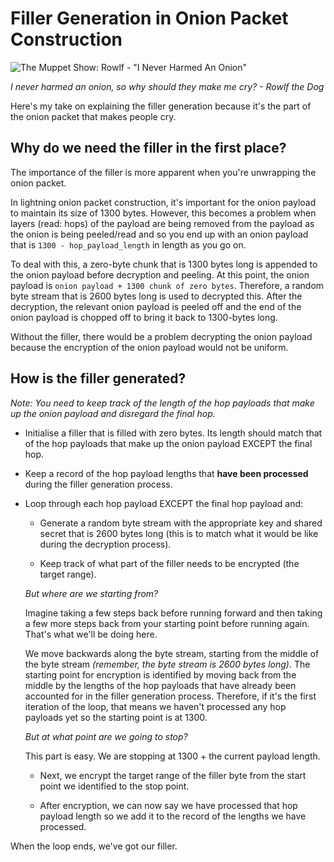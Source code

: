 # Filler Generation in Onion Packet Construction

![The Muppet Show: Rowlf - "I Never Harmed An Onion"](https://i.makeagif.com/media/2-19-2025/9hx5OB.gif)

*I never harmed an onion, so why should they make me cry? - Rowlf the Dog*

Here's my take on explaining the filler generation because it's the part of the onion packet that makes people cry.

## Why do we need the filler in the first place?

The importance of the filler is more apparent when you're unwrapping the onion packet.

In lightning onion packet construction, it's important for the onion payload to maintain its size of 1300 bytes. However, this becomes a problem when layers (read: hops) of the payload are being removed from the payload as the onion is being peeled/read and so you end up with an onion payload that is `1300 - hop_payload_length` in length as you go on.

To deal with this, a zero-byte chunk that is 1300 bytes long is appended to the onion payload before decryption and peeling. At this point, the onion payload is `onion payload + 1300 chunk of zero bytes`. Therefore, a random byte stream that is 2600 bytes long is used to decrypted this. After the decryption, the relevant onion payload is peeled off and the end of the onion payload is chopped off to bring it back to 1300-bytes long.

Without the filler, there would be a problem decrypting the onion payload because the encryption of the onion payload would not be uniform.

## How is the filler generated?

*Note: You need to keep track of the length of the hop payloads that make up the onion payload and disregard the final hop.*

- Initialise a filler that is filled with zero bytes. Its length should match that of the hop payloads that make up the onion payload EXCEPT the final hop.

- Keep a record of the hop payload lengths that **have been processed** during the filler generation process.

- Loop through each hop payload EXCEPT the final hop payload and:
    
    - Generate a random byte stream with the appropriate key and shared secret that is 2600 bytes long (this is to match what it would be like during the decryption process).
    
    - Keep track of what part of the filler needs to be encrypted (the target range). 
    
    *But where are we starting from?*
    
    Imagine taking a few steps back before running forward and then taking a few more steps back from your starting point before running again. That's what we'll be doing here.
    
    We move backwards along the byte stream, starting from the middle of the byte stream *(remember, the byte stream is 2600 bytes long)*. The starting point for encryption is identified by moving back from the middle by the lengths of the hop payloads that have already been accounted for in the filler generation process. Therefore, if it's the first iteration of the loop, that means we haven't processed any hop payloads yet so the starting point is at 1300.

    *But at what point are we going to stop?*

    This part is easy. We are stopping at 1300 + the current payload length.

    - Next, we encrypt the target range of the filler byte from the start point we identified to the stop point.

    - After encryption, we can now say we have processed that hop payload length so we add it to the record of the lengths we have processed.

When the loop ends, we've got our filler.
